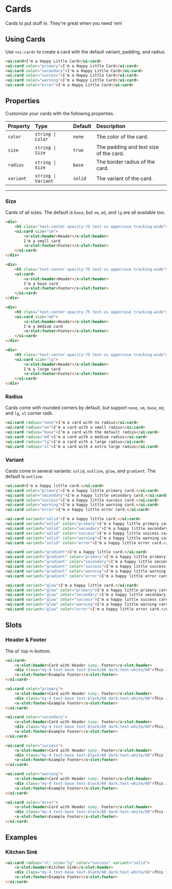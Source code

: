 # Cards

Cards to put stuff in. They're great when you need 'em!

## Using Cards

Use `<ui:card>` to create a card with the default variant, padding, and radius.

```html +demo title={Basic Cards} previewClasses={space-y-5}
<ui:card>I'm a Happy Little Card</ui:card>
<ui:card color="primary">I'm a Happy Little Card</ui:card>
<ui:card color="secondary">I'm a Happy Little Card</ui:card>
<ui:card color="success">I'm a Happy Little Card</ui:card>
<ui:card color="warning">I'm a Happy Little Card</ui:card>
<ui:card color="error">I'm a Happy Little Card</ui:card>
```

## Properties

Customize your cards with the following properties.

| Property | Type | Default | Description |
|:---|:---|:---|:---|
| `color` | `string \| Color` | `none` | The color of the card. |
| `size` | `string \| Size` | `true` | The padding and text size of the card. |
| `radius` | `string \| Size` | `base` | The border radius of the card. |
| `variant` | `string \| Variant` | `solid` | The variant of the card. |

---

### Size

Cards of all sizes. The default is `base`, but `sm`, `md`, and `lg` are all available too.

```html +demo title={Card Sizing} previewClasses={space-y-5}
<div>
    <h5 class="text-center opacity-75 text-xs uppercase tracking-wide">SM Sizing</h5>
    <ui:card size="sm">
        <x-slot:header>Header</x-slot:header>
        I'm a small card
        <x-slot:footer>Footer</x-slot:footer>
    </ui:card>
</div>

<div>
    <h5 class="text-center opacity-75 text-xs uppercase tracking-wide">Base Sizing</h5>
    <ui:card>
        <x-slot:header>Header</x-slot:header>
        I'm a base card
        <x-slot:footer>Footer</x-slot:footer>
    </ui:card>
</div>

<div>
    <h5 class="text-center opacity-75 text-xs uppercase tracking-wide">MD Sizing</h5>
    <ui:card size="md">
        <x-slot:header>Header</x-slot:header>
        I'm a medium card
        <x-slot:footer>Footer</x-slot:footer>
    </ui:card>
</div>

<div>
    <h5 class="text-center opacity-75 text-xs uppercase tracking-wide">LG Sizing</h5>
    <ui:card size="lg">
        <x-slot:header>Header</x-slot:header>
        I'm a large card
        <x-slot:footer>Footer</x-slot:footer>
    </ui:card>
</div>
```


### ️️Radius

Cards come with rounded corners by default, but support `none`, `sm`, `base`, `md`, and `lg`, `xl` corner radii.

```html +demo title={Card Radius} previewClasses={space-y-5}
<ui:card radius="none">I'm a card with no radius</ui:card>
<ui:card radius="sm">I'm a card with a small radius</ui:card>
<ui:card radius="base">I'm a card with the default radius</ui:card>
<ui:card radius="md">I'm a card with a medium radius</ui:card>
<ui:card radius="lg">I'm a card with a large radius</ui:card>
<ui:card radius="xl">I'm a card with a extra large radius</ui:card>
```

### Variant

Cards come in several variants: `solid`, `outline`, `glow`, and `gradient`. The default is `outline`.

```html +demo title={Outline Variant} previewClasses={space-y-3}
<ui:card>I'm a happy little card.</ui:card>
<ui:card color="primary">I'm a happy little primary card.</ui:card>
<ui:card color="secondary">I'm a happy little secondary card.</ui:card>
<ui:card color="success">I'm a happy little success card.</ui:card>
<ui:card color="warning">I'm a happy little warning card.</ui:card>
<ui:card color="error">I'm a happy little error card.</ui:card>
```

```html +demo title={Solid Variant} previewClasses={space-y-3}
<ui:card variant="solid">I'm a happy little card.</ui:card>
<ui:card variant="solid" color="primary">I'm a happy little primary card.</ui:card>
<ui:card variant="solid" color="secondary">I'm a happy little secondary card.</ui:card>
<ui:card variant="solid" color="success">I'm a happy little success card.</ui:card>
<ui:card variant="solid" color="warning">I'm a happy little warning card.</ui:card>
<ui:card variant="solid" color="error">I'm a happy little error card.</ui:card>
```

```html +demo title={Gradient Variant} previewClasses={space-y-3}
<ui:card variant="gradient">I'm a happy little card.</ui:card>
<ui:card variant="gradient" color="primary">I'm a happy little primary card.</ui:card>
<ui:card variant="gradient" color="secondary">I'm a happy little secondary card.</ui:card>
<ui:card variant="gradient" color="success">I'm a happy little success card.</ui:card>
<ui:card variant="gradient" color="warning">I'm a happy little warning card.</ui:card>
<ui:card variant="gradient" color="error">I'm a happy little error card.</ui:card>
```

```html +demo title={Glow Variant} previewClasses={space-y-3}
<ui:card variant="glow">I'm a happy little card.</ui:card>
<ui:card variant="glow" color="primary">I'm a happy little primary card.</ui:card>
<ui:card variant="glow" color="secondary">I'm a happy little secondary card.</ui:card>
<ui:card variant="glow" color="success">I'm a happy little success card.</ui:card>
<ui:card variant="glow" color="warning">I'm a happy little warning card.</ui:card>
<ui:card variant="glow" color="error">I'm a happy little error card.</ui:card>
```


## Slots

### Header & Footer
The ol' top-n-bottom.

```html +demo previewClasses={space-y-5}
<ui:card>
    <x-slot:header>Card with Header &amp; Footer</x-slot:header>
    <div class="my-4 text-base text-black/60 dark:text-white/60">This is a card with a header. It lives in our world.</div>
    <x-slot:footer>Example Footer</x-slot:footer>
</ui:card>

<ui:card color="primary">
    <x-slot:header>Card with Header &amp; Footer</x-slot:header>
    <div class="my-4 text-base text-black/60 dark:text-white/60">This is a card with a header. It lives in our world.</div>
    <x-slot:footer>Example Footer</x-slot:footer>
</ui:card>

<ui:card color="secondary">
    <x-slot:header>Card with Header &amp; Footer</x-slot:header>
    <div class="my-4 text-base text-black/60 dark:text-white/60">This is a card with a header. It lives in our world.</div>
    <x-slot:footer>Example Footer</x-slot:footer>
</ui:card>

<ui:card color="success">
    <x-slot:header>Card with Header &amp; Footer</x-slot:header>
    <div class="my-4 text-base text-black/60 dark:text-white/60">This is a card with a header. It lives in our world.</div>
    <x-slot:footer>Example Footer</x-slot:footer>
</ui:card>

<ui:card color="warning">
    <x-slot:header>Card with Header &amp; Footer</x-slot:header>
    <div class="my-4 text-base text-black/60 dark:text-white/60">This is a card with a header. It lives in our world.</div>
    <x-slot:footer>Example Footer</x-slot:footer>
</ui:card>

<ui:card color="error">
    <x-slot:header>Card with Header &amp; Footer</x-slot:header>
    <div class="my-4 text-base text-black/60 dark:text-white/60">This is a card with a header. It lives in our world.</div>
    <x-slot:footer>Example Footer</x-slot:footer>
</ui:card>
```

## Examples

### Kitchen Sink
```html +demo
<ui:card radius="xl" size="lg" color="success" variant="solid">
    <x-slot:header>Kitchen Sink</x-slot:header>
    <div class="my-4 text-base text-black/60 dark:text-white/60">This is a card with a header. It lives in our world.</div>
    <x-slot:footer>Example Footer</x-slot:footer>
</ui:card>
```
